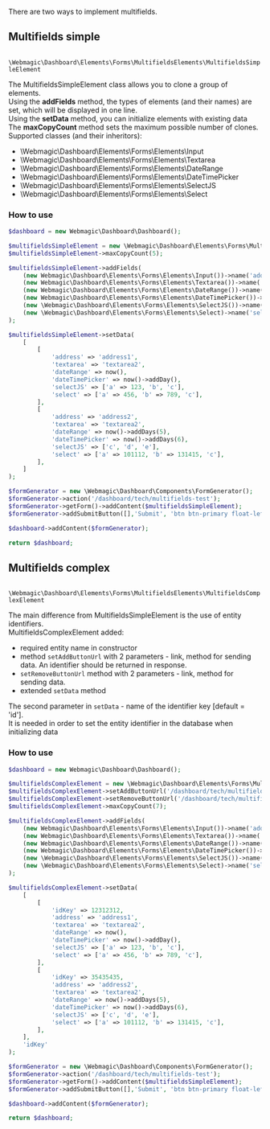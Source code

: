 There are two ways to implement multifields.

## Multifields simple

``` \Webmagic\Dashboard\Elements\Forms\MultifieldsElements\MultifieldsSimpleElement```

The MultifieldsSimpleElement class allows you to clone a group of elements.  
Using the **addFields** method, the types of elements (and their names) are set, which will be displayed in one line.  
Using the **setData** method, you can initialize elements with existing data  
The **maxCopyCount** method sets the maximum possible number of clones.  
Supported classes (and their inheritors):

- \Webmagic\Dashboard\Elements\Forms\Elements\Input
- \Webmagic\Dashboard\Elements\Forms\Elements\Textarea
- \Webmagic\Dashboard\Elements\Forms\Elements\DateRange
- \Webmagic\Dashboard\Elements\Forms\Elements\DateTimePicker
- \Webmagic\Dashboard\Elements\Forms\Elements\SelectJS
- \Webmagic\Dashboard\Elements\Forms\Elements\Select

### How to use

```php
$dashboard = new Webmagic\Dashboard\Dashboard();

$multifieldsSimpleElement = new \Webmagic\Dashboard\Elements\Forms\MultifieldsElements\MultifieldsSimpleElement();
$multifieldsSimpleElement->maxCopyCount(5);

$multifieldsSimpleElement->addFields(
    (new Webmagic\Dashboard\Elements\Forms\Elements\Input())->name('address'),
    (new Webmagic\Dashboard\Elements\Forms\Elements\Textarea())->name('textarea'),
    (new Webmagic\Dashboard\Elements\Forms\Elements\DateRange())->name('dateRange'),
    (new Webmagic\Dashboard\Elements\Forms\Elements\DateTimePicker())->name('dateTimePicker'),
    (new \Webmagic\Dashboard\Elements\Forms\Elements\SelectJS())->name('selectJS')->options([1,2,3]),
    (new \Webmagic\Dashboard\Elements\Forms\Elements\Select)->name('select')->options([1,2,3])
);

$multifieldsSimpleElement->setData(
    [
        [
            'address' => 'address1',
            'textarea' => 'textarea2',
            'dateRange' => now(),
            'dateTimePicker' => now()->addDay(),
            'selectJS' => ['a' => 123, 'b', 'c'],
            'select' => ['a' => 456, 'b' => 789, 'c'],
        ],
        [
            'address' => 'address2',
            'textarea' => 'textarea2',
            'dateRange' => now()->addDays(5),
            'dateTimePicker' => now()->addDays(6),
            'selectJS' => ['c', 'd', 'e'],
            'select' => ['a' => 101112, 'b' => 131415, 'c'],
        ],
    ]
);

$formGenerator = new \Webmagic\Dashboard\Components\FormGenerator();
$formGenerator->action('/dashboard/tech/multifields-test');
$formGenerator->getForm()->addContent($multifieldsSimpleElement);
$formGenerator->addSubmitButton([],'Submit', 'btn btn-primary float-left ml-2');

$dashboard->addContent($formGenerator);

return $dashboard;
```  

## Multifields complex

``` \Webmagic\Dashboard\Elements\Forms\MultifieldsElements\MultifieldsComplexElement```

The main difference from MultifieldsSimpleElement is the use of entity identifiers.  
MultifieldsComplexElement added:

- required entity name in constructor
- method ``setAddButtonUrl`` with 2 parameters - link, method for sending data. An identifier should be returned in
  response.
- ``setRemoveButtonUrl`` method with 2 parameters - link, method for sending data.
- extended ``setData`` method

The second parameter in ``setData`` - name of the identifier key [default = 'id'].  
It is needed in order to set the entity identifier in the database when initializing data

### How to use

```php
$dashboard = new Webmagic\Dashboard\Dashboard();

$multifieldsComplexElement = new \Webmagic\Dashboard\Elements\Forms\MultifieldsElements\MultifieldsSimpleElement();
$multifieldsComplexElement->setAddButtonUrl('/dashboard/tech/multifields-add', 'POST');
$multifieldsComplexElement->setRemoveButtonUrl('/dashboard/tech/multifields-delete', 'DELETE');
$multifieldsComplexElement->maxCopyCount(7);

$multifieldsComplexElement->addFields(
    (new Webmagic\Dashboard\Elements\Forms\Elements\Input())->name('address'),
    (new Webmagic\Dashboard\Elements\Forms\Elements\Textarea())->name('textarea'),
    (new Webmagic\Dashboard\Elements\Forms\Elements\DateRange())->name('dateRange'),
    (new Webmagic\Dashboard\Elements\Forms\Elements\DateTimePicker())->name('dateTimePicker'),
    (new \Webmagic\Dashboard\Elements\Forms\Elements\SelectJS())->name('selectJS')->options([1,2,3]),
    (new \Webmagic\Dashboard\Elements\Forms\Elements\Select)->name('select')->options([1,2,3])
);

$multifieldsComplexElement->setData(
    [
        [
            'idKey' => 12312312,
            'address' => 'address1',
            'textarea' => 'textarea2',
            'dateRange' => now(),
            'dateTimePicker' => now()->addDay(),
            'selectJS' => ['a' => 123, 'b', 'c'],
            'select' => ['a' => 456, 'b' => 789, 'c'],
        ],
        [
            'idKey' => 35435435,
            'address' => 'address2',
            'textarea' => 'textarea2',
            'dateRange' => now()->addDays(5),
            'dateTimePicker' => now()->addDays(6),
            'selectJS' => ['c', 'd', 'e'],
            'select' => ['a' => 101112, 'b' => 131415, 'c'],
        ],
    ],
    'idKey'
);

$formGenerator = new \Webmagic\Dashboard\Components\FormGenerator();
$formGenerator->action('/dashboard/tech/multifields-test');
$formGenerator->getForm()->addContent($multifieldsSimpleElement);
$formGenerator->addSubmitButton([],'Submit', 'btn btn-primary float-left ml-2');

$dashboard->addContent($formGenerator);

return $dashboard;
```  
